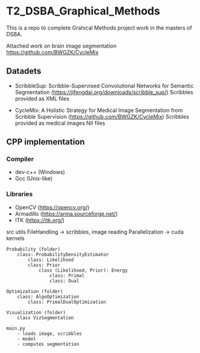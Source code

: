 # T2_DSBA_Graphical_Methods

This is a repo to complete Grahical Methods project work in the masters of DSBA. 

Attached work on brain image segmentation 
https://github.com/BWGZK/CycleMix


## Datadets

* ScribbleSup: Scribble-Supervised Convolutional Networks for Semantic Segmentation (https://jifengdai.org/downloads/scribble_sup/)
Scribbles provided as XML files

* CycleMix: A Holistic Strategy for Medical Image Segmentation from Scribble Supervision (https://github.com/BWGZK/CycleMix)
Scribbles provided as medical images NII files

## CPP implementation
### Compiler 

* dev-c++ (Windows)
* Gcc (Unix-like)

### Libraries

* OpenCV (https://opencv.org/)
* Armadillo (https://arma.sourceforge.net/)
* ITK (https://itk.org/)


src
    utils
        FileHandling -> scribbles, image reading
        Parallelization -> cuda kernels
    
    Probability (folder)
        class: ProbabilityDensityEstimator
            class: Likelihood
            class: Prior
                class (Likelihood, Prior): Energy
                    class: Primal
                    class: Dual

    Optimization (folder)                  
        class: AlgoOptimization
            class: PrimalDualOptimization
    
    Visualization (folder)
        class VizSegmentation

    main.py
        - loads image, scribbles
        - model
        - computes segmentation
